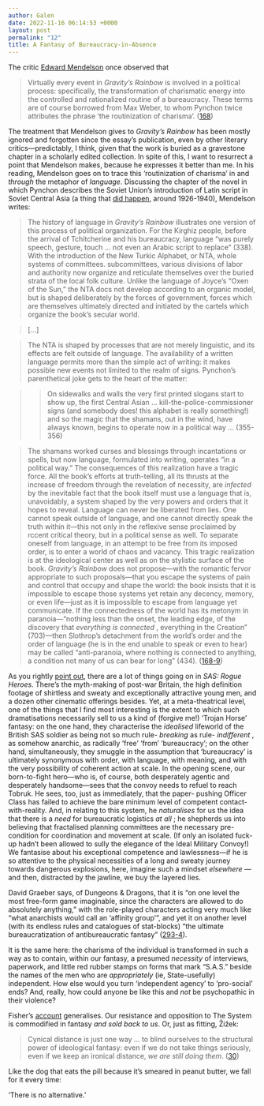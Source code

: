 ```yaml
---
author: Galen
date: 2022-11-16 06:14:53 +0000
layout: post
permalink: "12"
title: A Fantasy of Bureaucracy-in-Absence
---
```



The critic [Edward Mendelson](https://en.wikipedia.org/wiki/Edward_Mendelson)
once observed that

> Virtually every event in _Gravity’s Rainbow_ is involved in a political
process: specifically, the transformation of charismatic energy into the
controlled and rationalized routine of a bureaucracy. These terms are of
course borrowed from Max Weber, to whom Pynchon twice attributes the phrase
‘the routinization of charisma’.
([168](https://www.worldcat.org/isbn/0316522317))

The treatment that Mendelson gives to _Gravity’s Rainbow_ has been mostly
ignored and forgotten since the essay’s publication, even by other literary
critics—predictably, I think, given that the work is buried as a gravestone
chapter in a scholarly edited collection. In spite of this, I want to
resurrect a point that Mendelson makes, because he expresses it better than
me. In his reading, Mendelson goes on to trace this ‘routinization of
charisma’ in and _through_ the metaphor of _language_. Discussing the chapter
of the novel in which Pynchon describes the Soviet Union’s introduction of
Latin script in Soviet Central Asia (a thing that [did
happen](https://worldcat.org/isbn/9780312041199), around 1926-1940), Mendelson
writes:

> The history of language in _Gravity’s Rainbow_ illustrates one version of
this process of political organization. For the Kirghiz people, before the
arrival of Tchitcherine and his bureaucracy, language “was purely speech,
gesture, touch … not even an Arabic script to replace” (338). With the
introduction of the New Turkic Alphabet, or NTA, whole systems of committees.
subcommittees, various divisions of labor and authority now organize and
reticulate themselves over the buried strata of the local folk culture. Unlike
the language of Joyce’s “Oxen of the Sun,” the NTA docs not develop according
to an organic model, but is shaped deliberately by the forces of government,
forces which are themselves ultimately directed and initiated by the cartels
which organize the book’s secular world.

>

> […]

>

> The NTA is shaped by processes that are not merely linguistic, and its
effects are felt outside of language. The availability of a written language
permits more than the simple act of writing: it makes possible new events not
limited to the realm of signs. Pynchon’s parenthetical joke gets to the heart
of the matter:

>

>> On sidewalks and walls the very first printed slogans start to show up, the
first Central Asian … kill-the-police-commissioner signs (and somebody does!
this alphabet is really something!) and so the magic that the shamans, out in
the wind, have always known, begins to operate now in a political way …
(355-356)

>

> The shamans worked curses and blessings through incantations or spells, but
now language, formulated into writing, operates “in a political way.” The
consequences of this realization have a tragic force. All the book’s efforts
at truth-telling, all its thrusts at the increase of freedom through the
revelation of necessity, are _infected_ by the inevitable fact that the book
itself must use a language that is, unavoidably, a system shaped by the very
powers and orders that it hopes to reveal. Language can never be liberated
from lies. One cannot speak outside of language, and one cannot directly speak
the truth within it—this not only in the reflexive sense proclaimed by rccent
critical theory, but in a political sense as well. To separate oneself from
language, in an attempt to be free from its imposed order, is to enter a world
of chaos and vacancy. This tragic realization is at the ideological center as
well as on the stylistic surface of the book. _Gravity’s Rainbow_ does not
propose—with the romantic fervor appropriate to such proposals—that you escape
the systems of pain and control that occupy and shape the world: the book
insists that it is impossible to escape those systems yet retain any decency,
memory, or even life—just as it is impossible to escape from language yet
communicate. If the connectedness of the world has its metonym in
paranoia—“nothing less than the onset, the leading edge, of the discovery that
_everything is connected_ , everything in the Creation” (703)—then Slothrop’s
detachment from the world’s order and the order of language (he is in the end
unable to speak or even to hear) may be called “anti-paranoia, where nothing
is connected to anything, a condition not many of us can bear for long” (434).
([168-9](https://www.worldcat.org/isbn/0316522317))

As you rightly [point out](https://angst.blog/11), there are a lot of things
going on in _SAS: Rogue Heroes_. There’s the myth-making of post-war Britain,
the high definition footage of shirtless and sweaty and exceptionally
attractive young men, and a dozen other cinematic offerings besides. Yet, at a
meta-theatrical level, one of the things that I find most interesting is the
extent to which such dramatisations necessarily sell to us a kind of (forgive
me!) ‘Trojan Horse’ fantasy: on the one hand, they characterise the
_idealised_ lifeworld of the British SAS soldier as being not so much rule-
_breaking_ as rule- _indifferent_ , as somehow anarchic, as radically ‘free’
‘from’ ‘bureaucracy’; on the other hand, simultaneously, they smuggle in the
assumption that ‘bureaucracy’ is ultimately synonymous with order, with
language, with meaning, and with the very possibility of coherent action at
scale. In the opening scene, our born-to-fight hero—who is, of course, both
desperately agentic and desperately handsome—sees that the convoy needs to
refuel to reach Tobruk. He sees, too, just as immediately, that the paper-
pushing Officer Class has failed to achieve the bare minimum level of
competent contact-with-reality. And, in relating to this system, he
_naturalises_ for us the idea that there is a _need_ for bureaucratic
logistics _at all_ ; he shepherds us into believing that fractalised planning
committees are the necessary pre-condition for coordination and movement at
scale. (If only an isolated fuck-up hadn’t been allowed to sully the elegance
of the Ideal Military Convoy!) We fantasise about his exceptional competence
and lawlessness—if he is so attentive to the physical necessities of a long
and sweaty journey towards dangerous explosions, here, imagine such a mindset
_elsewhere_ —and then, distracted by the jawline, we buy the layered lies.

David Graeber says, of Dungeons & Dragons, that it is “on one level the most
free-form game imaginable, since the characters are allowed to do absolutely
anything,” with the role-played characters acting very much like “what
anarchists would call an ‘affinity group’”, and yet it on another level (with
its endless rules and catalogues of stat-blocks) “the ultimate
bureaucratization of antibureaucratic fantasy”
([293-4](https://worldcat.org/isbn/9781612193748)).

It is the same here: the charisma of the individual is transformed in such a
way as to contain, within our fantasy, a presumed _necessity_ of interviews,
paperwork, and little red rubber stamps on forms that mark “S.A.S.” beside the
names of the men who are _appropriately_ (ie, State-usefully) independent. How
else would you turn ‘independent agency’ to ‘pro-social’ ends? And, really,
how could anyone be like this and _not_ be psychopathic in their violence?

Fisher’s [account](https://worldcat.org/isbn/9781846943171) generalises. Our
resistance and opposition to The System is commodified in fantasy _and_ _sold
back to us_. Or, just as fitting, Žižek:

> Cynical distance is just one way … to blind ourselves to the structural
power of ideological fantasy: even if we do not take things seriously, even if
we keep an ironical distance, _we are still doing them_.
([30](https://worldcat.org/isbn/9781844673001))

Like the dog that eats the pill because it’s smeared in peanut butter, we fall
for it every time:

‘There is no alternative.’
